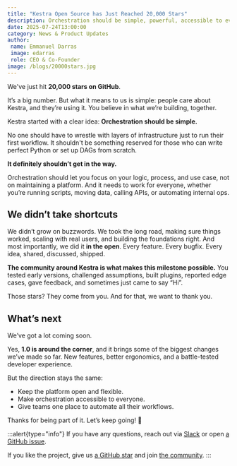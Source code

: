 ```yaml
---
title: "Kestra Open Source has Just Reached 20,000 Stars"
description: Orchestration should be simple, powerful, accessible to everyone, and open-source.
date: 2025-07-24T13:00:00
category: News & Product Updates
author:
 name: Emmanuel Darras
 image: edarras
 role: CEO & Co-Founder
image: /blogs/20000stars.jpg
---
```


We've just hit **20,000 stars on GitHub**.

It’s a big number. But what it means to us is simple: people care about Kestra, and they’re using it. You believe in what we’re building, together.

Kestra started with a clear idea: **Orchestration should be simple.**

No one should have to wrestle with layers of infrastructure just to run their first workflow.
It shouldn't be something reserved for those who can write perfect Python or set up DAGs from scratch.

**It definitely shouldn’t get in the way.**

Orchestration should let you focus on your logic, process, and use case, not on maintaining a platform. And it needs to work for everyone, whether you’re running scripts, moving data, calling APIs, or automating internal ops.

## We didn’t take shortcuts
We didn’t grow on buzzwords. We took the long road, making sure things worked, scaling with real users, and building the foundations right.
And most importantly, we did it **in the open**. Every feature. Every bugfix. Every idea, shared, discussed, shipped.

**The community around Kestra is what makes this milestone possible.**
You tested early versions, challenged assumptions, built plugins, reported edge cases, gave feedback, and sometimes just came to say “Hi”.

Those stars? They come from you.
And for that, we want to thank you.

## What’s next
We’ve got a lot coming soon.

Yes, **1.0 is around the corner**, and it brings some of the biggest changes we’ve made so far.
New features, better ergonomics, and a battle-tested developer experience.

But the direction stays the same:
- Keep the platform open and flexible.
- Make orchestration accessible to everyone.
- Give teams one place to automate all their workflows.

Thanks for being part of it.
Let’s keep going! 🚀

:::alert{type="info"}
If you have any questions, reach out via [Slack](https://kestra.io/slack) or open [a GitHub issue](https://github.com/kestra-io/kestra).

If you like the project, give us [a GitHub star](https://github.com/kestra-io/kestra) and join [the community](https://kestra.io/slack).
:::

